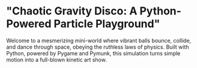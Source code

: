# "Chaotic Gravity Disco: A Python-Powered Particle Playground"
Welcome to a mesmerizing mini-world where vibrant balls bounce, collide, and dance through space, obeying the ruthless laws of physics.
Built with Python, powered by Pygame and Pymunk, this simulation turns simple motion into a full-blown kinetic art show.
